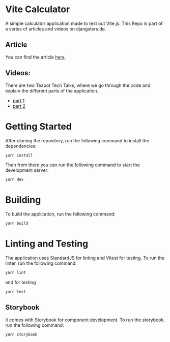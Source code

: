 Vite Calculator
=================
A simple calculator application made to test out Vite.js. This Repo is part of a series of articles and
videos on djangsters.de. 

## Article
You can find the article [here](https://www.djangsters.de/en/blog/hello-vite-sinking-my-teeth-into-vite/).

## Videos: 
There are two Teapot Tech Talks, where we go through the code and explain the different parts of the application. 
- [part 1](https://youtu.be/0EQhqar81GQ)
- [part 2](https://youtu.be/R7uqR6WXOjI)

# Getting Started
After cloning the repository, run the following command to install the dependencies:
```bash
yarn install
```

Then from there you can run the following command to start the development server:
```bash
yarn dev
``` 

# Building
To build the application, run the following command:
```bash
yarn build
```

# Linting and Testing
The application uses StandardJS for linting and Vitest for testing. To run the linter, run the following command:
```bash
yarn lint
```
and for testing 
```bash
yarn test
```

## Storybook
It comes with Storybook for component development. To run the storybook, run the following command:
```bash
yarn storybook
```
